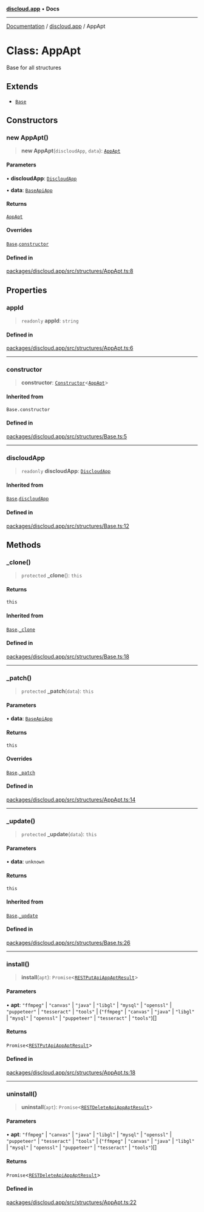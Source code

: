 [**discloud.app**](../README.md) • **Docs**

***

[Documentation](../../packages.md) / [discloud.app](../README.md) / AppApt

# Class: AppApt

Base for all structures

## Extends

- [`Base`](Base.md)

## Constructors

### new AppApt()

> **new AppApt**(`discloudApp`, `data`): [`AppApt`](AppApt.md)

#### Parameters

• **discloudApp**: [`DiscloudApp`](DiscloudApp.md)

• **data**: [`BaseApiApp`](../interfaces/BaseApiApp.md)

#### Returns

[`AppApt`](AppApt.md)

#### Overrides

[`Base`](Base.md).[`constructor`](Base.md#constructors)

#### Defined in

[packages/discloud.app/src/structures/AppApt.ts:8](https://github.com/discloud/discloud.app/blob/e957c12968777c01a56e127121040f7eaaf9b803/packages/discloud.app/src/structures/AppApt.ts#L8)

## Properties

### appId

> `readonly` **appId**: `string`

#### Defined in

[packages/discloud.app/src/structures/AppApt.ts:6](https://github.com/discloud/discloud.app/blob/e957c12968777c01a56e127121040f7eaaf9b803/packages/discloud.app/src/structures/AppApt.ts#L6)

***

### constructor

> **constructor**: [`Constructor`](../interfaces/Constructor.md)\<[`AppApt`](AppApt.md)\>

#### Inherited from

`Base.constructor`

#### Defined in

[packages/discloud.app/src/structures/Base.ts:5](https://github.com/discloud/discloud.app/blob/e957c12968777c01a56e127121040f7eaaf9b803/packages/discloud.app/src/structures/Base.ts#L5)

***

### discloudApp

> `readonly` **discloudApp**: [`DiscloudApp`](DiscloudApp.md)

#### Inherited from

[`Base`](Base.md).[`discloudApp`](Base.md#discloudapp)

#### Defined in

[packages/discloud.app/src/structures/Base.ts:12](https://github.com/discloud/discloud.app/blob/e957c12968777c01a56e127121040f7eaaf9b803/packages/discloud.app/src/structures/Base.ts#L12)

## Methods

### \_clone()

> `protected` **\_clone**(): `this`

#### Returns

`this`

#### Inherited from

[`Base`](Base.md).[`_clone`](Base.md#_clone)

#### Defined in

[packages/discloud.app/src/structures/Base.ts:18](https://github.com/discloud/discloud.app/blob/e957c12968777c01a56e127121040f7eaaf9b803/packages/discloud.app/src/structures/Base.ts#L18)

***

### \_patch()

> `protected` **\_patch**(`data`): `this`

#### Parameters

• **data**: [`BaseApiApp`](../interfaces/BaseApiApp.md)

#### Returns

`this`

#### Overrides

[`Base`](Base.md).[`_patch`](Base.md#_patch)

#### Defined in

[packages/discloud.app/src/structures/AppApt.ts:14](https://github.com/discloud/discloud.app/blob/e957c12968777c01a56e127121040f7eaaf9b803/packages/discloud.app/src/structures/AppApt.ts#L14)

***

### \_update()

> `protected` **\_update**(`data`): `this`

#### Parameters

• **data**: `unknown`

#### Returns

`this`

#### Inherited from

[`Base`](Base.md).[`_update`](Base.md#_update)

#### Defined in

[packages/discloud.app/src/structures/Base.ts:26](https://github.com/discloud/discloud.app/blob/e957c12968777c01a56e127121040f7eaaf9b803/packages/discloud.app/src/structures/Base.ts#L26)

***

### install()

> **install**(`apt`): `Promise`\<[`RESTPutApiAppAptResult`](../interfaces/RESTPutApiAppAptResult.md)\>

#### Parameters

• **apt**: `"ffmpeg"` \| `"canvas"` \| `"java"` \| `"libgl"` \| `"mysql"` \| `"openssl"` \| `"puppeteer"` \| `"tesseract"` \| `"tools"` \| (`"ffmpeg"` \| `"canvas"` \| `"java"` \| `"libgl"` \| `"mysql"` \| `"openssl"` \| `"puppeteer"` \| `"tesseract"` \| `"tools"`)[]

#### Returns

`Promise`\<[`RESTPutApiAppAptResult`](../interfaces/RESTPutApiAppAptResult.md)\>

#### Defined in

[packages/discloud.app/src/structures/AppApt.ts:18](https://github.com/discloud/discloud.app/blob/e957c12968777c01a56e127121040f7eaaf9b803/packages/discloud.app/src/structures/AppApt.ts#L18)

***

### uninstall()

> **uninstall**(`apt`): `Promise`\<[`RESTDeleteApiAppAptResult`](../interfaces/RESTDeleteApiAppAptResult.md)\>

#### Parameters

• **apt**: `"ffmpeg"` \| `"canvas"` \| `"java"` \| `"libgl"` \| `"mysql"` \| `"openssl"` \| `"puppeteer"` \| `"tesseract"` \| `"tools"` \| (`"ffmpeg"` \| `"canvas"` \| `"java"` \| `"libgl"` \| `"mysql"` \| `"openssl"` \| `"puppeteer"` \| `"tesseract"` \| `"tools"`)[]

#### Returns

`Promise`\<[`RESTDeleteApiAppAptResult`](../interfaces/RESTDeleteApiAppAptResult.md)\>

#### Defined in

[packages/discloud.app/src/structures/AppApt.ts:22](https://github.com/discloud/discloud.app/blob/e957c12968777c01a56e127121040f7eaaf9b803/packages/discloud.app/src/structures/AppApt.ts#L22)
